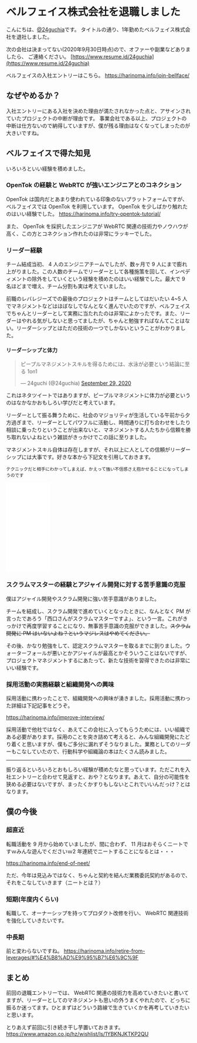 # ベルフェイス株式会社を退職しました

こんにちは、[@24guchia](https://twitter.com/24guchia)です。
タイトルの通り、1年勤めたベルフェイス株式会社を退社しました。

次の会社は決まってない(2020年9月30日時点)ので、オファーや副業などありましたら、
ご連絡ください。
[https://www.resume.id/24guchia](https://www.resume.id/24guchia)

ベルフェイスの入社エントリーはこちら。
https://harinoma.info/join-bellface/

## なぜやめるか？

入社エントリーにある入社を決めた理由が満たされなかった点と、アサインされていたプロジェクトの中断が理由です。
事業会社である以上、プロジェクトの中断は仕方ないので納得していますが、僕が残る理由はなくなってしまったのが大きいですね。

## ベルフェイスで得た知見

いろいろといい経験を積めました。

### OpenTok の経験と WebRTC が強いエンジニアとのコネクション

OpenTok は国内だとあまり使われている印象のないプラットフォームですが、ベルフェイスでは OpenTok を利用しています。 OpenTok を少しばかり触れたのはいい経験でした。
https://harinoma.info/try-opentok-tutorial/

また、 OpenTok を採択したエンジニアが WebRTC 関連の技術力やノウハウが高く、この方とコネクション作れたのは非常にラッキーでした。

### リーダー経験

チーム結成当初、 4 人のエンジニアチームでしたが、数ヶ月で 9 人にまで膨れ上がりました。この人数のチームでリーダーとして各種施策を回して、インペディメントの除外をしていくという経験を積めたのはいい経験でした。最大で 9 名ほどまで増え、チーム分割も実は考えていました。

前職のレバレジーズでの最後のプロジェクトはチームとしてはだいたい 4~5 人でマネジメントなどはほぼなしでなんとなく進んでいたのですが、ベルフェイスでちゃんとリーダーとして実務に当たれたのは非常によかったです。また、リーダーはやれる気がしないと思ってましたが、ちゃんと勉強すればなんてことはない。リーダーシップとはただの技術の一つでしかないということがわかりました。

#### リーダーシップと体力

<blockquote class="twitter-tweet"><p lang="ja" dir="ltr">ピープルマネジメントスキルを得るためには、水泳が必要という結論に至る 1on1</p>&mdash; 24guchi (@24guchia) <a href="https://twitter.com/24guchia/status/1310824848667496449?ref_src=twsrc%5Etfw">September 29, 2020</a></blockquote> <script async src="https://platform.twitter.com/widgets.js" charset="utf-8"></script>

これはネタツイートではありますが、ピープルマネジメントに体力が必要というのはなかなかおもしろい学びだと考えています。

リーダーとして振る舞うために、社会のマジョリティが生活している午前から夕方過ぎまで、リーダーとしてパワフルに活動し、時間通りに打ち合わせをしたり相談に乗ったりということが出来ないと、マネジメントする人たちから信頼を勝ち取れないよねという雑談がきっかけでこの話に至りました。

マネジメントスキル自体は存在しますが、それ以上に人としての信頼がリーダーシップには大事です。好きな本から下記文を引用しておきます。
```
テクニックだと相手にわかってしまえば、かえって強い不信感さえ抱かせることになってしまうのです
```

<iframe style="width:120px;height:240px;" marginwidth="0" marginheight="0" scrolling="no" frameborder="0" src="//rcm-fe.amazon-adsystem.com/e/cm?lt1=_blank&bc1=000000&IS2=1&bg1=FFFFFF&fc1=000000&lc1=0000FF&t=birdmangai-22&language=ja_JP&o=9&p=8&l=as4&m=amazon&f=ifr&ref=as_ss_li_til&asins=B00A643JO4&linkId=3b42966a906e16d7e8c0081e3e4d719a"></iframe>

### スクラムマスターの経験とアジャイル開発に対する苦手意識の克服

僕はアジャイル開発やスクラム開発に強い苦手意識がありました。

チームを結成し、スクラム開発で進めていくとなったときに、なんとなく PM が言ったであろう「西口さんがスクラムマスターですよ」、という一言。これがきっかけで再度学習することになり、無事苦手意識の克服ができました。~~スクラム開発に PM はいないよね？というマジレスはやめてください。~~

その後、かなり勉強をして、認定スクラムマスターを取るまでに到りました。ウォーターフォールが悪いとかアジャイルが最高とかそういうことはないですが、プロジェクトマネジメントするにあたって、新たな技術を習得できたのは非常にいい経験です。

### 採用活動の実務経験と組織開発への興味

採用活動に携わったことで、組織開発への興味が湧きました。採用活動に携わった詳細は下記記事をどうぞ。

https://harinoma.info/improve-interview/

採用活動で他社ではなく、あえてこの会社に入ってもらうためには、いい組織である必要があります。採用のことを突き詰めて考えると、みんな組織開発にたどり着くと思いますが、僕もご多分に漏れずそうなりました。業務としてのリーダーもこなしていたので、行動科学や組織論の本はたくさん読みました。

---

振り返るといろいろとおもしろい経験が積めたなと思っています。ただこれを入社エントリーと合わせて見返すと、おや？となります。あえて、自分の可能性を狭める必要はないですが、まったくかすりもしないとこれでいいんだっけ？とはなります。

## 僕の今後

### 超直近

転職活動を 9 月から始めていましたが、間に合わず、 11 月はおそらくニートですｗみんな遊んでくださいｗ2 年連続でニートすることになるとは・・・

https://harinoma.info/end-of-neet/

ただ、今年は見込みではなく、ちゃんと契約を結んだ業務委託契約があるので、それをこなしていきます（ニートとは？）

### 短期(年度内くらい)

転職して、オーナーシップを持ってプロダクト改修を行い、 WebRTC 関連技術を強化していきたいです。

### 中長期

前と変わらないですね。
https://harinoma.info/retire-from-leverages/#%E4%B8%AD%E9%95%B7%E6%9C%9F

## まとめ

前回の退職エントリーでは、 WebRTC 関連の技術力を高めていきたいと書いてますが、リーダーとしてのマネジメントも思いの外うまくやれたので、どっちに振るか迷ってます。ひとまずはどういう路線で生きていくかを再考していきたいと思います。

とりあえず前回に引き続き干し芋置いておきます。
https://www.amazon.co.jp/hz/wishlist/ls/1YBKNJKTKP2QU